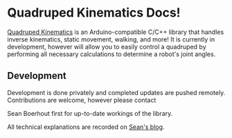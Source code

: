 # Quadruped Kinematics Docs!

[Quadruped Kinematics](https://github.com/seanboe/QuadrupedKinematics) is an Arduino-compatible C/C++ library 
that handles inverse kinematics, static movement, walking, and more! It is currently in development, however will 
allow you to easily control a quadruped by performing all necessary calculations to determine a robot's joint angles. 

## Development
Development is done privately and completed updates are pushed remotely. Contributions are welcome, however please contact 
<html><a mailto:"boeseany21@gmail.com">Sean Boerhout</a></html> first for up-to-date workings of the library.

All technical explanations are recorded on [Sean's blog](https://seanboe.github.io/blog/).
